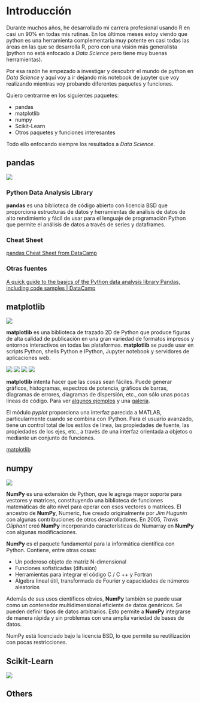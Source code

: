 # Introducción

Durante muchos años, he desarrollado mi carrera profesional usando R en casi un 90% en todas mis rutinas. En los últimos meses estoy viendo que python es una herramienta complementaria muy potente en casi todas las áreas en las que se desarrolla R, pero con una visión más generalista (python no está enfocado a _Data Science_ pero tiene muy buenas herramientas).

Por esa razón he empezado a investigar y descubrir el mundo de python en _Data Science_ y aquí voy a ir dejando mis notebook de jupyter que voy realizando mientras voy probando diferentes paquetes y funciones.

Quiero centrarme en los siguientes paquetes:

  * pandas
  * matplotlib
  * numpy
  * Scikit-Learn
  * Otros paquetes y funciones interesantes

Todo ello enfocando siempre los resultados a _Data Science_.

## pandas

![](https://pandas.pydata.org/_static/pandas_logo.png)

### Python Data Analysis Library 

**pandas** es una biblioteca de código abierto con licencia BSD que proporciona estructuras de datos y herramientas de análisis de datos de alto rendimiento y fácil de usar para el lenguaje de programación Python que permite el análisis de datos a través de series y dataframes.

### Cheat Sheet

[pandas Cheat Sheet from DataCamp](https://s3.amazonaws.com/assets.datacamp.com/blog_assets/PandasPythonForDataScience.pdf)

### Otras fuentes

[A quick guide to the basics of the Python data analysis library Pandas, including code samples | DataCamp](https://www.datacamp.com/community/blog/python-pandas-cheat-sheet)  


## matplotlib

![](https://matplotlib.org/_static/logo2.png)

**matplotlib** es una biblioteca de trazado 2D de Python que produce figuras de alta calidad de publicación en una gran variedad de formatos impresos y entornos interactivos en todas las plataformas. **matplotlib** se puede usar en scripts Python, shells Python e IPython, Jupyter notebook y servidores de aplicaciones web.

![](https://matplotlib.org/_images/sphx_glr_membrane_thumb.png) ![](https://matplotlib.org/_images/sphx_glr_histogram_thumb.png) ![](https://matplotlib.org/_images/sphx_glr_contour_thumb.png) ![](https://matplotlib.org/_images/sphx_glr_3D_thumb.png)

**matplotlib** intenta hacer que las cosas sean fáciles. Puede generar gráficos, histogramas, espectros de potencia, gráficos de barras, diagramas de errores, diagramas de dispersión, etc., con sólo unas pocas líneas de código. Para ver [algunos ejemplos](https://matplotlib.org/tutorials/introductory/sample_plots.html) y una [galería](https://matplotlib.org/gallery/index.html).

El módulo _pyplot_ proporciona una interfaz parecida a MATLAB, particularmente cuando se combina con IPython. Para el usuario avanzado, tiene un control total de los estilos de línea, las propiedades de fuente, las propiedades de los ejes, etc., a través de una interfaz orientada a objetos o mediante un conjunto de funciones.

[matplotlib](https://matplotlib.org/)

## numpy

![](https://i1.wp.com/www.everythingai.co.in/wp-content/uploads/2018/03/285.jpg?resize=760%2C430)

**NumPy** es una extensión de Python, que le agrega mayor soporte para vectores y matrices, constituyendo una biblioteca de funciones matemáticas de alto nivel para operar con esos vectores o matrices. El ancestro de **NumPy**, Numeric, fue creado originalmente por _Jim Hugunin_ con algunas contribuciones de otros desarrolladores. En 2005, _Travis Oliphant_ creó **NumPy** incorporando características de Numarray en **NumPy** con algunas modificaciones.

**NumPy** es el paquete fundamental para la informática científica con Python. Contiene, entre otras cosas:

  * Un poderoso objeto de matriz N-dimensional
  * Funciones sofisticadas (difusión)
  * Herramientas para integrar el código C / C ++ y Fortran
  * Álgebra lineal útil, transformada de Fourier y capacidades de números aleatorios

Además de sus usos científicos obvios, **NumPy** también se puede usar como un contenedor multidimensional eficiente de datos genéricos. Se pueden definir tipos de datos arbitrarios. Esto permite a **NumPy** integrarse de manera rápida y sin problemas con una amplia variedad de bases de datos.

NumPy está licenciado bajo la licencia BSD, lo que permite su reutilización con pocas restricciones.

## Scikit-Learn

![](https://sthua.edu.sg/wp-content/uploads/2018/03/scikit-learn-logo.png)

## Others




    
